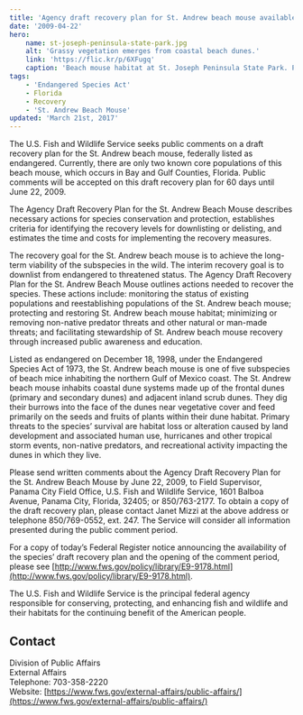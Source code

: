 ```yaml
---
title: 'Agency draft recovery plan for St. Andrew beach mouse available for review'
date: '2009-04-22'
hero:
    name: st-joseph-peninsula-state-park.jpg
    alt: 'Grassy vegetation emerges from coastal beach dunes.'
    link: 'https://flic.kr/p/6XFugq'
    caption: 'Beach mouse habitat at St. Joseph Peninsula State Park. Photo by <a href=''https://www.flickr.com/photos/steverob50pics/''>Steve Robinson</a> <a href=''https://creativecommons.org/licenses/by-nc-nd/2.0/legalcode''>CC BY-NC-ND 2.0</a>.'
tags:
    - 'Endangered Species Act'
    - Florida
    - Recovery
    - 'St. Andrew Beach Mouse'
updated: 'March 21st, 2017'
---
```


The U.S. Fish and Wildlife Service seeks public comments on a draft recovery plan for the St. Andrew beach mouse, federally listed as endangered. Currently, there are only two known core populations of this beach mouse, which occurs in Bay and Gulf Counties, Florida. Public comments will be accepted on this draft recovery plan for 60 days until June 22, 2009.

The Agency Draft Recovery Plan for the St. Andrew Beach Mouse describes necessary actions for species conservation and protection, establishes criteria for identifying the recovery levels for downlisting or delisting, and estimates the time and costs for implementing the recovery measures.

The recovery goal for the St. Andrew beach mouse is to achieve the long-term viability of the subspecies in the wild. The interim recovery goal is to downlist from endangered to threatened status. The Agency Draft Recovery Plan for the St. Andrew Beach Mouse outlines actions needed to recover the species. These actions include: monitoring the status of existing populations and reestablishing populations of the St. Andrew beach mouse; protecting and restoring St. Andrew beach mouse habitat; minimizing or removing non-native predator threats and other natural or man-made threats; and facilitating stewardship of St. Andrew beach mouse recovery through increased public awareness and education.

Listed as endangered on December 18, 1998, under the Endangered Species Act of 1973, the St. Andrew beach mouse is one of five subspecies of beach mice inhabiting the northern Gulf of Mexico coast. The St. Andrew beach mouse inhabits coastal dune systems made up of the frontal dunes (primary and secondary dunes) and adjacent inland scrub dunes. They dig their burrows into the face of the dunes near vegetative cover and feed primarily on the seeds and fruits of plants within their dune habitat. Primary threats to the species’ survival are habitat loss or alteration caused by land development and associated human use, hurricanes and other tropical storm events, non-native predators, and recreational activity impacting the dunes in which they live.

Please send written comments about the Agency Draft Recovery Plan for the St. Andrew Beach Mouse by June 22, 2009, to Field Supervisor, Panama City Field Office, U.S. Fish and Wildlife Service, 1601 Balboa Avenue, Panama City, Florida, 32405; or 850/763-2177\. To obtain a copy of the draft recovery plan, please contact Janet Mizzi at the above address or telephone 850/769-0552, ext. 247\. The Service will consider all information presented during the public comment period.

For a copy of today’s Federal Register notice announcing the availability of the species’ draft recovery plan and the opening of the comment period, please see [http://www.fws.gov/policy/library/E9-9178.html](http://www.fws.gov/policy/library/E9-9178.html).

The U.S. Fish and Wildlife Service is the principal federal agency responsible for conserving, protecting, and enhancing fish and wildlife and their habitats for the continuing benefit of the American people.

## Contact

Division of Public Affairs  
External Affairs  
Telephone: 703-358-2220  
Website: [https://www.fws.gov/external-affairs/public-affairs/](https://www.fws.gov/external-affairs/public-affairs/)
